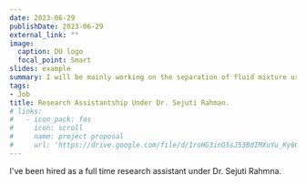 ```yaml
---
date: 2023-06-29
publishDate: 2023-06-29
external_link: ""
image:
  caption: DU logo
  focal_point: Smart
slides: example
summary: I will be mainly working on the separation of fluid mixture using soft matter membrane, in LiPhy, Grenoble.
tags:
- Job
title: Research Assistantship Under Dr. Sejuti Rahman. 
# links:
#   - icon_pack: fas
#     icon: scroll
#     name: project proposal
#     url: 'https://drive.google.com/file/d/1roHG3inG5sJ53BdIMXuYu_Ky602brItH/view?usp=sharing'
---
```

I've been hired as a full time research assistant under Dr. Sejuti Rahmna.
